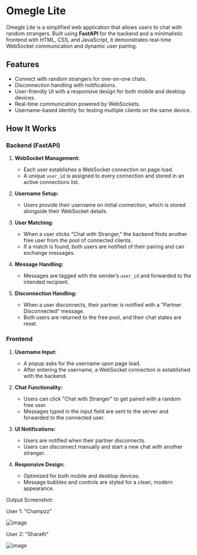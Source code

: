 # Omegle Lite

Omegle Lite is a simplified web application that allows users to chat with random strangers. Built using **FastAPI** for the backend and a minimalistic frontend with HTML, CSS, and JavaScript, it demonstrates real-time WebSocket communication and dynamic user pairing.

## Features
- Connect with random strangers for one-on-one chats.
- Disconnection handling with notifications.
- User-friendly UI with a responsive design for both mobile and desktop devices.
- Real-time communication powered by WebSockets.
- Username-based identity for testing multiple clients on the same device.

## How It Works

### Backend (FastAPI)
1. **WebSocket Management:**
   - Each user establishes a WebSocket connection on page load.
   - A unique `user_id` is assigned to every connection and stored in an active connections list.

2. **Username Setup:**
   - Users provide their username on initial connection, which is stored alongside their WebSocket details.

3. **User Matching:**
   - When a user clicks "Chat with Stranger," the backend finds another free user from the pool of connected clients.
   - If a match is found, both users are notified of their pairing and can exchange messages.

4. **Message Handling:**
   - Messages are tagged with the sender’s `user_id` and forwarded to the intended recipient.

5. **Disconnection Handling:**
   - When a user disconnects, their partner is notified with a "Partner Disconnected" message.
   - Both users are returned to the free pool, and their chat states are reset.

### Frontend
1. **Username Input:**
   - A popup asks for the username upon page load.
   - After entering the username, a WebSocket connection is established with the backend.

2. **Chat Functionality:**
   - Users can click "Chat with Stranger" to get paired with a random free user.
   - Messages typed in the input field are sent to the server and forwarded to the connected user.

3. **UI Notifications:**
   - Users are notified when their partner disconnects.
   - Users can disconnect manually and start a new chat with another stranger.

4. **Responsive Design:**
   - Optimized for both mobile and desktop devices.
   - Message bubbles and controls are styled for a clean, modern appearance.

Output Screenshot:

User 1: "Champzz"

![image](https://github.com/user-attachments/assets/b41c2aee-c31e-4ce7-9777-8b7ef875305b)

User 2: "Sharath"

![image](https://github.com/user-attachments/assets/c38f54eb-d0da-4aac-8b77-9d44fe6f415a)

